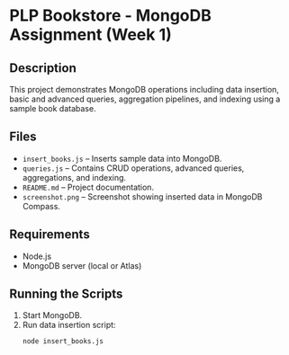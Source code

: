 # PLP Bookstore - MongoDB Assignment (Week 1)

## Description
This project demonstrates MongoDB operations including data insertion, basic and advanced queries, aggregation pipelines, and indexing using a sample book database.

## Files
- `insert_books.js` – Inserts sample data into MongoDB.
- `queries.js` – Contains CRUD operations, advanced queries, aggregations, and indexing.
- `README.md` – Project documentation.
- `screenshot.png` – Screenshot showing inserted data in MongoDB Compass.

## Requirements
- Node.js
- MongoDB server (local or Atlas)

## Running the Scripts
1. Start MongoDB.
2. Run data insertion script:
   ```bash
   node insert_books.js
